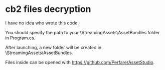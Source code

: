 # cb2 files decryption

I have no idea who wrote this code.


You should specify the path to your \StreamingAssets\AssetBundles folder in Program.cs.

After launching, a new folder will be created in \StreamingAssets\AssetBundles.

Files inside can be opened with https://github.com/Perfare/AssetStudio.
